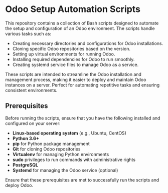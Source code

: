 # Odoo Setup Automation Scripts

This repository contains a collection of Bash scripts designed to automate the setup and configuration of an Odoo environment. The scripts handle various tasks such as:

- Creating necessary directories and configurations for Odoo installations.
- Cloning specific Odoo repositories based on the version.
- Setting up virtual environments for running Odoo.
- Installing required dependencies for Odoo to run smoothly.
- Creating systemd service files to manage Odoo as a service.

These scripts are intended to streamline the Odoo installation and management process, making it easier to deploy and maintain Odoo instances on a server. Perfect for automating repetitive tasks and ensuring consistent environments.

## Prerequisites

Before running the scripts, ensure that you have the following installed and configured on your server:

- **Linux-based operating system** (e.g., Ubuntu, CentOS)
- **Python 3.6+**
- **pip** for Python package management
- **Git** for cloning Odoo repositories
- **Virtualenv** for managing Python environments
- **sudo** privileges to run commands with administrative rights
- **PostgreSQL**
- **Systemd** for managing the Odoo service (optional)

Ensure that these prerequisites are met to successfully run the scripts and deploy Odoo.
